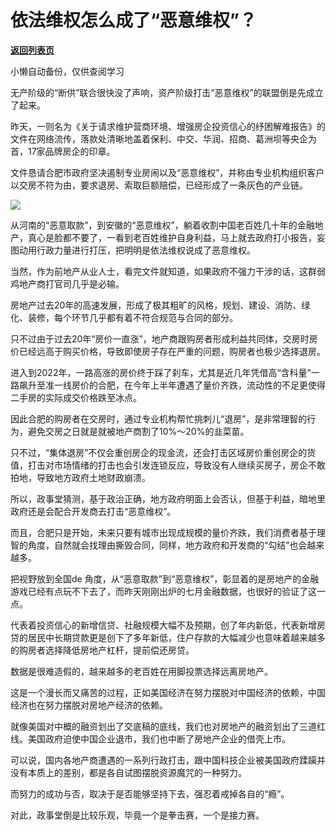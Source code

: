 # 依法维权怎么成了“恶意维权”？

[**返回列表页**](/gzh/政事堂2019)

小懒自动备份，仅供查阅学习

无产阶级的“断供”联合很快没了声响，资产阶级打击“恶意维权”的联盟倒是先成立了起来。  

昨天，一则名为《关于请求维护营商环境、增强房企投资信心的纾困解难报告》的文件在网络流传，落款处清晰地盖着保利、中交、华润、招商、葛洲坝等央企为首，17家品牌房企的印章。

文件恳请合肥市政府坚决遏制专业房闹以及“恶意维权”，并称由专业机构组织客户以交房不符为由，要求退房、索取巨额赔偿，已经形成了一条灰色的产业链。

![](https://mmbiz.qpic.cn/mmbiz_png/rxhS23yu8cMib9EZFep6RjzC6HQKMVXj7DLu81vDAZJOicDibTI6dbll1dVK1K0ck5uVadvUlVf3ZG1K1a4N83n2g/640?wx_fmt=png)

  

从河南的“恶意取款”，到安徽的“恶意维权”，躺着收割中国老百姓几十年的金融地产，真心是脸都不要了，一看到老百姓维护自身利益，马上就去政府打小报告，妄图动用行政力量进行打压，把明明是依法维权说成了恶意维权。  

当然，作为前地产从业人士，看完文件就知道，如果政府不强力干涉的话，这群弱鸡地产商打官司几乎是必输。  

房地产过去20年的高速发展，形成了极其粗旷的风格，规划、建设、消防、绿化、装修，每个环节几乎都有着不符合规范与合同的部分。

只不过由于过去20年“房价一直涨”，地产商跟购房者形成利益共同体，交房时房价已经远高于购买价格，导致即使房子存在严重的问题，购房者也极少选择退房。

进入到2022年，一路高涨的房价终于踩了刹车，尤其是近几年凭借高“含科量”一路飙升至准一线房价的合肥，在今年上半年遭遇了量价齐跌，流动性的不足更使得二手房的实际成交价格跌至冰点。  

因此合肥的购房者在交房时，通过专业机构帮忙挑刺儿“退房”，是非常理智的行为，避免交房之日就是就被地产商割了10%～20%的韭菜苗。  

只不过，“集体退房”不仅会重创房企的现金流，还会打击区域房价重创房企的货值，打击对市场情绪的打击也会引发连锁反应，导致没有人继续买房子，房企不敢拍地，导致地方政府土地财政崩溃。

所以，政事堂猜测，基于政治正确，地方政府明面上会否认，但基于利益，暗地里政府还是会配合开发商去打击“恶意维权”。

而且，合肥只是开始，未来只要有城市出现成规模的量价齐跌，我们消费者基于理智的角度，自然就会找理由撕毁合同，同样，地方政府和开发商的“勾结”也会越来越多。

把视野放到全国de 角度，从“恶意取款”到“恶意维权”，彰显着的是房地产的金融游戏已经有点玩不下去了，而昨天刚刚出炉的七月金融数据，也很好的验证了这一点。

代表着投资信心的新增信贷、社融规模大幅不及预期，创了年内新低，代表新增房贷的居民中长期贷款更是创下了多年新低，住户存款的大幅减少也意味着越来越多的购房者选择降低房地产杠杆，提前偿还房贷。

数据是很难造假的，越来越多的老百姓在用脚投票选择远离房地产。

这是一个漫长而又痛苦的过程，正如美国经济在努力摆脱对中国经济的依赖，中国经济也在努力摆脱对房地产经济的依赖。

就像美国对中概的融资划出了交底稿的底线，我们也对房地产的融资划出了三道红线。美国政府迫使中国企业退市，我们也中断了房地产企业的借壳上市。

可以说，国内各地产商遭遇的一系列行政打击，跟中国科技企业被美国政府蹂躏并没有本质上的差别，都是各自试图摆脱资源魔咒的一种努力。

而努力的成功与否，取决于是否能够坚持下去，强忍着戒掉各自的“瘾”。  

对此，政事堂倒是比较乐观，毕竟一个是拳击赛，一个是接力赛。


